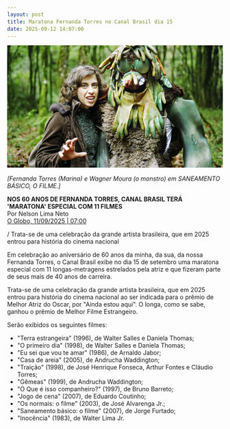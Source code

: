 ```yaml
---
layout: post
title: Maratona Fernanda Torres no Canal Brasil dia 15
date: 2025-09-12 14:07:00
---
```

![](/uploads/sbof-marina-monstro.jpg)

*\[Fernanda Torres (Marina) e Wagner Moura (o monstro) em SANEAMENTO BÁSICO, O FILME.]*

**NOS 60 ANOS DE FERNANDA TORRES, CANAL BRASIL TERÁ 'MARATONA' ESPECIAL COM 11 FILMES**\
Por Nelson Lima Neto\
[O Globo, 11/09/2025 | 07:00](https://oglobo.globo.com/blogs/ancelmo-gois/post/2025/09/nos-60-anos-de-fernanda-torres-canal-brasil-tera-maratona-especial-com-11-filmes.ghtml)[](https://oglobo.globo.com/blogs/ancelmo-gois/post/2025/09/nos-60-anos-de-fernanda-torres-canal-brasil-tera-maratona-especial-com-11-filmes.ghtml)

/ Trata-se de uma celebração da grande artista brasileira, que em 2025 entrou para história do cinema nacional

Em celebração ao aniversário de 60 anos da minha, da sua, da nossa Fernanda Torres, o Canal Brasil exibe no dia 15 de setembro uma maratona especial com 11 longas-metragens estrelados pela atriz e que fizeram parte de seus mais de 40 anos de carreira.

Trata-se de uma celebração da grande artista brasileira, que em 2025 entrou para história do cinema nacional ao ser indicada para o prêmio de Melhor Atriz do Oscar, por "Ainda estou aqui". O longa, como se sabe, ganhou o prêmio de Melhor Filme Estrangeiro.

Serão exibidos os seguintes filmes:

* "Terra estrangeira" (1996), de Walter Salles e Daniela Thomas;
* "O primeiro dia" (1998), de Walter Salles e Daniela Thomas;
* "Eu sei que vou te amar" (1986), de Arnaldo Jabor;
* "Casa de areia" (2005), de Andrucha Waddington;
* "Traição" (1998), de José Henrique Fonseca, Arthur Fontes e Cláudio Torres;
* "Gêmeas" (1999), de Andrucha Waddington;
* "O Que é isso companheiro?" (1997), de Bruno Barreto;
* "Jogo de cena" (2007), de Eduardo Coutinho;
* "Os normais: o filme" (2003), de José Alvarenga Jr.;
* "Saneamento básico: o filme" (2007), de Jorge Furtado;
* "Inocência" (1983), de Walter Lima Jr.
